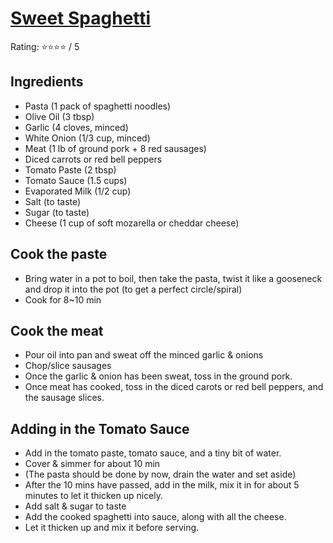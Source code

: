 # [Sweet Spaghetti](https://youtu.be/T_E479ZTEqg?t=87)
Rating: :star::star::star::star: / 5

## Ingredients
- Pasta (1 pack of spaghetti noodles)
- Olive Oil (3 tbsp)
- Garlic (4 cloves, minced)
- White Onion (1/3 cup, minced)
- Meat (1 lb of ground pork + 8 red sausages)
- Diced carrots or red bell peppers
- Tomato Paste (2 tbsp)
- Tomato Sauce (1.5 cups)
- Evaporated Milk (1/2 cup)
- Salt (to taste)
- Sugar (to taste)
- Cheese (1 cup of soft mozarella or cheddar cheese)

## Cook the paste
- Bring water in a pot to boil, then take the pasta, twist it like a gooseneck and drop it into the pot (to get a perfect circle/spiral)
- Cook for 8~10 min

## Cook the meat
- Pour oil into pan and sweat off the minced garlic & onions
- Chop/slice sausages
- Once the garlic & onion has been sweat, toss in the ground pork.
- Once meat has cooked, toss in the diced carots or red bell peppers, and the sausage slices.

## Adding in the Tomato Sauce
- Add in the tomato paste, tomato sauce, and a tiny bit of water.
- Cover & simmer for about 10 min
- (The pasta should be done by now, drain the water and set aside)
- After the 10 mins have passed, add in the milk, mix it in for about 5 minutes to let it thicken up nicely.
- Add salt & sugar to taste
- Add the cooked spaghetti into sauce, along with all the cheese.
- Let it thicken up and mix it before serving.

